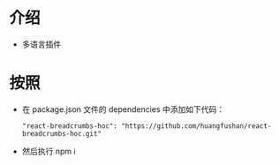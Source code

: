 # 介绍
* 多语言插件

# 按照
* 在 package.json 文件的 dependencies 中添加如下代码：
  ```
  "react-breadcrumbs-hoc": "https://github.com/huangfushan/react-breadcrumbs-hoc.git"
  ```
* 然后执行 npm i
